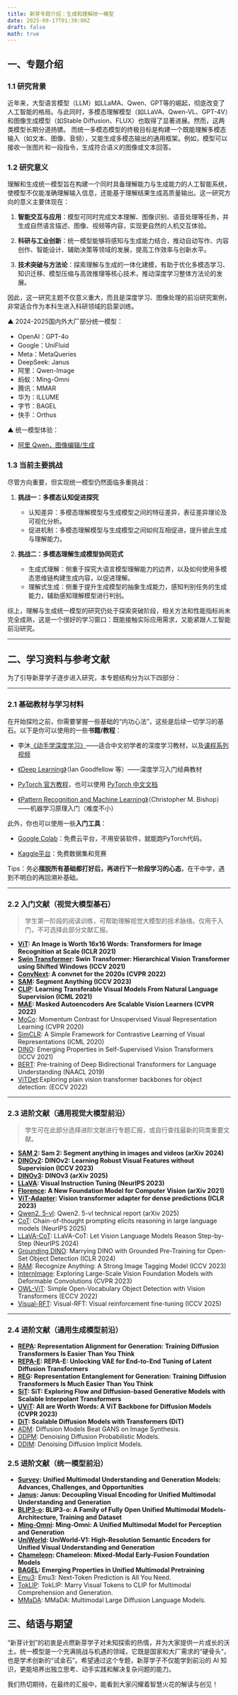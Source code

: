```yaml
---
title: 新芽专题介绍：生成和理解统一模型
date: 2025-09-17T01:39:00Z
draft: false
math: true
---
```


## 一、专题介绍

### 1.1  研究背景

近年来，大型语言模型（LLM）如LLaMA、Qwen、GPT等的崛起，彻底改变了人工智能的格局。与此同时，多模态理解模型（如LLaVA、Qwen-VL、GPT-4V）和图像生成模型（如Stable Diffusion、FLUX）也取得了显著进展。然而，这两类模型长期分道扬镳。
而统一多模态模型的终极目标是构建一个既能理解多模态输入（如文本、图像、音频），又能生成多模态输出的通用框架。例如，模型可以接收一张图片和一段指令，生成符合语义的图像或文本回答。


### 1.2  研究意义

理解和生成统一模型旨在构建一个同时具备理解能力与生成能力的人工智能系统，使模型不仅能准确理解输入信息，还能基于理解结果生成高质量输出。这一研究方向的意义主要体现在：

1. **智能交互与应用**：模型可同时完成文本理解、图像识别、语音处理等任务，并生成自然语言描述、图像、视频等内容，实现更自然的人机交互体验。

2. **科研与工业创新**：统一模型能够将感知与生成能力结合，推动自动写作、内容创作、智能设计、辅助决策等领域的发展，提高工作效率与创新水平。

3. **技术突破与方法论**：探索理解与生成的一体化建模，有助于优化多模态学习、知识迁移、模型压缩与高效推理等核心技术，推动深度学习整体方法论的发展。

因此，这一研究主题不仅意义重大，而且是深度学习、图像处理的前沿研究案例，非常适合作为本科生进入科研领域的启蒙训练。


▲ 2024-2025国内外大厂部分统一模型：
* OpenAI：GPT-4o
* Google：UniFluid
* Meta：MetaQueries
* DeepSeek: Janus
* 阿里：Qwen-Image
* 蚂蚁：Ming-Omni
* 腾讯：MMAR
* 华为：ILLUME
* 字节：BAGEL
* 快手：Orthus

▲ 统一模型体验：
* [阿里 Qwen，图像编辑/生成](https://chat.qwen.ai/)


### 1.3  当前主要挑战

尽管方向重要，但实现统一模型仍然面临多重挑战：

1. **挑战一：多模态认知促进探究**

    * 认知差异：多模态理解模型与生成模型之间的特征差异，表征差异理论及可视化分析。
    * 促进机制：多模态理解模型与生成模型之间如何互相促进，提升彼此生成与理解能力。

2. **挑战二：多模态理解生成模型协同范式**

    * 生成式理解：侧重于探究大语言模型理解能力的边界，以及如何使用多模态思维链构建生成内容，以促进理解。
    * 理解式生成：侧重于提升生成模型的抽象生成能力，感知判别任务的生成能力，辅助感知理解模型进行判别。


综上，理解与生成统一模型的研究仍处于探索突破阶段，相关方法和性能指标尚未完全成熟，这是一个很好的学习窗口：既能接触实际应用需求，又能紧跟人工智能前沿研究。
***

## 二、学习资料与参考文献

为了引导新芽学子逐步进入研究，本专题结构分为以下四部分：

***

### 2.1  基础教材与学习材料

在开始探险之前，你需要掌握一些基础的“内功心法”，这些是后续一切学习的基石。以下是你可以使用的一些**书籍/教程**：

* 李沐[《动手学深度学习》](https://zh.d2l.ai/)——适合中文初学者的深度学习教材，以及[课程系列视频](https://space.bilibili.com/1567748478/lists/358497?type=series)

* [《Deep Learning》](https://www.deeplearningbook.org/)（Ian Goodfellow 等）——深度学习入门经典教材

* [PyTorch 官方教程](https://pytorch.org/tutorials)，也可以使用 [PyTorch 中文文档](https://pytorch-cn.readthedocs.io/zh/latest/)

* [《Pattern Recognition and Machine Learning》](https://www.microsoft.com/en-us/research/wp-content/uploads/2006/01/Bishop-Pattern-Recognition-and-Machine-Learning-2006.pdf)（Christopher M. Bishop）——机器学习原理入门（难度不小）

此外，你也可以使用一些**入门工具**：

* [Google Colab](https://colab.research.google.com/)：免费云平台，不用安装软件，就能跑PyTorch代码。

* [Kaggle平台](https://www.kaggle.com/)：免费数据集和竞赛

Tips：务必**摆脱所有基础都打好后，再进行下一阶段学习的心态**，在干中学，遇到不明白的再回溯补基础。

***

### 2.2  入门文献（视觉大模型基石）

>  学生第一阶段的阅读训练，可帮助理解视觉大模型的技术脉络。仅用于入门，不可选择此部分文献汇报。



* **[ViT](https://arxiv.org/pdf/2010.11929): An Image is Worth 16x16 Words: Transformers for Image Recognition at Scale (ICLR 2021)**
* **[Swin Transformer](https://arxiv.org/pdf/2103.14030): Swin Transformer: Hierarchical Vision Transformer using Shifted Windows (ICCV 2021)**
* **[ConvNext](https://openaccess.thecvf.com/content/CVPR2022/papers/Liu_A_ConvNet_for_the_2020s_CVPR_2022_paper.pdf): A convnet for the 2020s (CVPR 2022)**
* **[SAM](https://arxiv.org/pdf/2304.02643): Segment Anything (ICCV 2023)**
* **[CLIP](https://arxiv.org/pdf/2103.00020): Learning Transferable Visual Models From Natural Language Supervision (ICML 2021)**
* **[MAE](https://arxiv.org/pdf/2111.06377): Masked Autoencoders Are Scalable Vision Learners (CVPR 2022)**
* [MoCo](https://arxiv.org/pdf/1911.05722): Momentum Contrast for Unsupervised Visual Representation Learning (CVPR 2020)
* [SimCLR](https://arxiv.org/pdf/2002.05709): A Simple Framework for Contrastive Learning of Visual Representations (ICML 2020)
* [DINO](https://arxiv.org/pdf/2104.14294): Emerging Properties in Self-Supervised Vision Transformers (ICCV 2021)
* [BERT](https://arxiv.org/pdf/1810.04805): Pre-training of Deep Bidirectional Transformers for Language Understanding (NAACL 2019)
* [ViTDet](https://arxiv.org/pdf/2203.16527):Exploring plain vision transformer backbones for object detection: (ECCV 2022)

***

### 2.3  进阶文献（通用视觉大模型前沿）

> 学生可在此部分选择进阶文献进行专题汇报，或自行查找最新的同类重要文献。

* **[SAM 2](https://arxiv.org/pdf/2408.00714): Sam 2: Segment anything in images and videos (arXiv 2024)**
* **[DINOv2](https://arxiv.org/pdf/2304.07193): DINOv2: Learning Robust Visual Features without Supervision (ICCV 2023)**
* **[DINOv3](https://arxiv.org/pdf/2508.10104): DINOv3 (arXiv 2025)**
* **[LLaVA](https://arxiv.org/pdf/2304.08485): Visual Instruction Tuning (NeurIPS 2023)**
* **[Florence](https://arxiv.org/pdf/2111.11432): A New Foundation Model for Computer Vision (arXiv 2021)**
* **[ViT-Adapter](https://arxiv.org/pdf/2205.08534): Vision transformer adapter for dense predictions (ICLR 2023)**
* [Qwen2. 5-vl](https://arxiv.org/pdf/2502.13923): Qwen2. 5-vl technical report (arXiv 2025)
* [CoT](https://proceedings.neurips.cc/paper_files/paper/2022/file/9d5609613524ecf4f15af0f7b31abca4-Paper-Conference.pdf): Chain-of-thought prompting elicits reasoning in large language models (NeurIPS 2025)
* [LLaVA-CoT](https://arxiv.org/pdf/2411.10440): LLaVA-CoT: Let Vision Language Models Reason Step-by-Step (NeurIPS 2024)
* [Grounding DINO](https://arxiv.org/pdf/2303.05499): Marrying DINO with Grounded Pre-Training for Open-Set Object Detection (ICLR 2024)
* [RAM](https://arxiv.org/pdf/2306.03514): Recognize Anything: A Strong Image Tagging Model (ICCV 2023)
* [InternImage](https://arxiv.org/pdf/2211.05778): Exploring Large-Scale Vision Foundation Models with Deformable Convolutions (CVPR 2023)
* [OWL-ViT](https://arxiv.org/pdf/2205.06230): Simple Open-Vocabulary Object Detection with Vision Transformers (ECCV 2022)
* [Visual-RFT](https://arxiv.org/pdf/2503.01785): Visual-RFT: Visual reinforcement fine-tuning (ICCV 2025)

***

### 2.4  进阶文献（通用生成模型前沿）

* **[REPA](https://github.com/sihyun-yu/REPA): Representation Alignment for Generation: Training Diffusion Transformers Is Easier Than You Think**
* **[REPA-E](https://github.com/End2End-Diffusion/REPA-E): REPA-E: Unlocking VAE for End-to-End Tuning of Latent Diffusion Transformers**
* **[REG](https://github.com/Martinser/REG): Representation Entanglement for Generation: Training Diffusion Transformers Is Much Easier Than You Think**
* **[SiT](https://arxiv.org/pdf/2304.07193): SiT: Exploring Flow and Diffusion-based Generative Models with Scalable Interpolant Transformers**
* **[UViT](https://github.com/baofff/U-ViT): All are Worth Words: A ViT Backbone for Diffusion Models (CVPR 2023)**
* **[DiT](https://github.com/facebookresearch/DiT): Scalable Diffusion Models with Transformers (DiT)**
* [ADM](https://github.com/openai/guided-diffusion): Diffusion Models Beat GANS on Image Synthesis.
* [DDPM](https://proceedings.neurips.cc/paper/2020/hash/4c5bcfec8584af0d967f1ab10179ca4b-Abstract.html): Denoising Diffusion Probabilistic Models.
* [DDIM](https://arxiv.org/abs/2010.02502): Denoising Diffusion Implicit Models.


### 2.5  进阶文献（统一模型前沿）

* **[Survey](https://github.com/AIDC-AI/Awesome-Unified-Multimodal-Models): Unified Multimodal Understanding and Generation Models: Advances, Challenges, and Opportunities**
* **[Janus](https://arxiv.org/abs/2410.13848): Janus: Decoupling Visual Encoding for Unified Multimodal Understanding and Generation**
* **[BLIP3-o](https://arxiv.org/abs/2505.09568): BLIP3-o: A Family of Fully Open Unified Multimodal Models-Architecture, Training and Dataset**
* **[Ming-Omni](https://arxiv.org/abs/2506.09344): Ming-Omni: A Unified Multimodal Model for Perception and Generation**
* **[UniWorld](https://arxiv.org/abs/2506.03147): UniWorld-V1: High-Resolution Semantic Encoders for Unified Visual Understanding and Generation**
* **[Chameleon](https://arxiv.org/abs/2405.09818): Chameleon: Mixed-Modal Early-Fusion Foundation Models**
* **[BAGEL](https://arxiv.org/abs/2505.14683): Emerging Properties in Unified Multimodal Pretraining**
* [Emu3](https://arxiv.org/abs/2409.18869): Emu3: Next-Token Prediction is All You Need.
* [TokLIP](https://www.arxiv.org/abs/2505.05422): TokLIP: Marry Visual Tokens to CLIP for Multimodal Comprehension and Generation.
* [MMaDA](https://github.com/Gen-Verse/MMaDA): MMaDA: Multimodal Large Diffusion Language Models.


## 三、结语与期望

“新芽计划”的初衷是点燃新芽学子对未知探索的热情，并为大家提供一片成长的沃土。统一模型是一个充满挑战与机遇的领域，它既是国家和大厂需求的“硬骨头”，也是学术创新的“试金石”。希望通过这个专题，新芽学子不仅能学到前沿的 AI 知识，更能培养出独立思考、动手实践和解决复杂问题的能力。

我们热切期待，在最终的汇报中，能看到大家闪耀着智慧火花的解读与创见！
